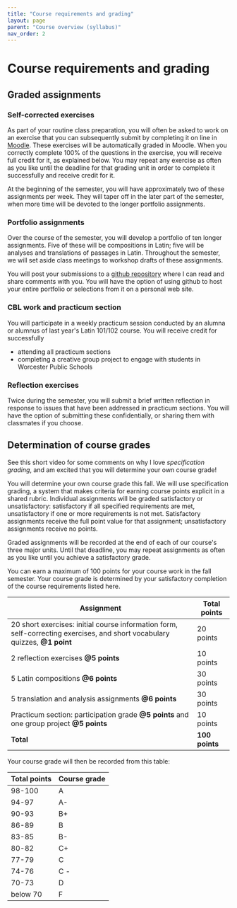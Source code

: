 ```yaml
---
title: "Course requirements and grading"
layout: page
parent: "Course overview (syllabus)"
nav_order: 2
---
```




# Course requirements and grading


## Graded assignments

### Self-corrected exercises <a name="self-corrected"/>


As part of your routine class preparation, you will often be asked to work on an exercise that you can subsequently submit by completing it on line  in [Moodle](../../technologies/#Moodle).  These exercises will be automatically graded in Moodle.  When you correctly complete 100% of the questions in the exercise, you will receive full credit for it, as explained below.  You may repeat any exercise as often as you like until the deadline for that grading unit in order to complete it successfully and receive credit for it.

At the beginning of the semester, you will have approximately two of these assignments per week.  They will taper off in the later part of the semester, when more time will be devoted to the longer portfolio assignments.

### Portfolio assignments <a name="portfolio"/>

Over the course of the semester, you will develop a portfolio of ten longer assignments.  Five of these will be compositions in Latin;  five will be analyses and translations of passages in Latin.  Throughout the semester, we will set aside class meetings to workshop drafts of these assignments.

You will post your submissions to a [github repository](../../technologies/#github) where I can read and share comments with you. You will have the option of using github to host your entire portfolio or selections from it on a personal web site.


### CBL work and practicum section


You will participate in a weekly practicum session conducted by an alumna or alumnus of last year's Latin 101/102 course.  You will receive credit for successfully

- attending all practicum sections
- completing a creative group project to engage with students in Worcester Public Schools


### Reflection exercises

Twice during the semester, you will submit a brief written reflection in response to issues that have been addressed in practicum sections.  You will have the option of submitting these confidentially, or sharing them with classmates if you choose.

## Determination of course grades

See this short video for some comments on why I love *specification grading*, and am excited that you will determine your own course grade!



You will determine your own course grade this fall.  We will use specification grading, a system that makes criteria for earning course points explicit in a shared rubric.  Individual assignments will be graded satisfactory or unsatisfactory:  satisfactory if all specified requirements are met, unsatisfactory if one or more requirements is not met.  Satisfactory assignments receive the full point value for that assignment;  unsatisfactory assignments receive no points.

Graded assignments will be recorded at the end of each of our course's three major units.  Until that deadline, you may repeat assignments as often as you like until you achieve a satisfactory grade.




You can earn a maximum of 100 points for your course work in the fall semester.  Your course grade is determined by your satisfactory completion of the course requirements listed here.  




| Assignment | Total points |
| --- | ---|
| 20 short exercises: initial course information form,  self-correcting exercises, and short vocabulary quizzes, **@1 point** |   20 points |
| 2 reflection exercises **@5 points** |   10 points |
| 5 Latin compositions **@6 points** | 30 points |
| 5 translation and analysis assignments **@6 points** | 30 points |
| Practicum section: participation grade **@5 points** and one group project **@5 points** | 10 points |
| **Total** | **100 points** |




Your course grade will then be recorded from this table:

| Total points | Course grade |
| --- | --- |
| 98-100 | A |
| 94-97 | A- |
| 90-93 | B+ |
| 86-89 | B |
| 83-85 | B- |
| 80-82 | C+ |
| 77-79 | C |
| 74-76 | C - |
| 70-73 | D |
| below 70 | F |    
